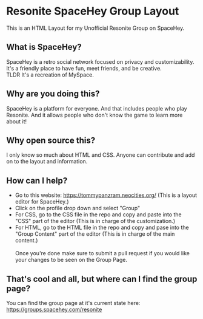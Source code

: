 # Resonite SpaceHey Group Layout
This is an HTML Layout for my Unofficial Resonite Group on SpaceHey.
## What is SpaceHey?
SpaceHey is a retro social network focused on privacy and customizability. It's a friendly place to have fun, meet friends, and be creative.
<br>
TLDR It's a recreation of MySpace.
## Why are you doing this?
SpaceHey is a platform for everyone. And that includes people who play Resonite. And it allows people who don't know the game to learn more about it!
## Why open source this?
I only know so much about HTML and CSS. Anyone can contribute and add on to the layout and information.
## How can I help?
- Go to this website: https://tommypanzram.neocities.org/ (This is a layout editor for SpaceHey.)
- Click on the profile drop down and select "Group"
- For CSS, go to the CSS file in the repo and copy and paste into the "CSS" part of the editor (This is in charge of the customization.)
- For HTML, go to the HTML file in the repo and copy and pase into the "Group Content" part of the editor (This is in charge of the main content.)
  <br>
  <br>
Once you're done make sure to submit a pull request if you would like your changes to be seen on the Group Page.

## That's cool and all, but where can I find the group page?
You can find the group page at it's current state here:
<br>
https://groups.spacehey.com/resonite
